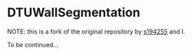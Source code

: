# DTUWallSegmentation
NOTE: this is a fork of the original repository by [s194255](https://github.com/s194255) and I.

To be continued...
